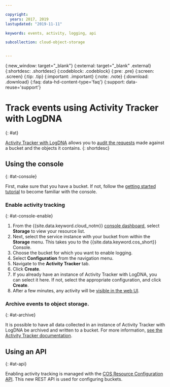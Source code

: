 ```yaml
---

copyright:
  years: 2017, 2019
lastupdated: "2019-11-11"

keywords: events, activity, logging, api

subcollection: cloud-object-storage


---
```

{:new_window: target="_blank"}
{:external: target="_blank" .external}
{:shortdesc: .shortdesc}
{:codeblock: .codeblock}
{:pre: .pre}
{:screen: .screen}
{:tip: .tip}
{:important: .important}
{:note: .note}
{:download: .download} 
{:faq: data-hd-content-type='faq'}
{:support: data-reuse='support'}

# Track events using Activity Tracker with LogDNA
{: #at}

[Activity Tracker with LogDNA](/docs/Activity-Tracker-with-LogDNA?topic=logdnaat-getting-started#getting-started) allows you to [audit the requests](/docs/cloud-object-storage?topic=cloud-object-storage-at-events) made against a bucket and the objects it contains.
{: shortdesc}

## Using the console
{: #at-console}

First, make sure that you have a bucket. If not, follow the [getting started tutorial](/docs/cloud-object-storage?topic=cloud-object-storage-getting-started) to become familiar with the console. 

### Enable activity tracking
{: #at-console-enable}

1. From the {{site.data.keyword.cloud_notm}} [console dashboard](https://cloud.ibm.com/), select **Storage** to view your resource list.
2. Next, select the service instance with your bucket from within the **Storage** menu. This takes you to the {{site.data.keyword.cos_short}} Console.
3. Choose the bucket for which you want to enable logging.
4. Select **Configuration** from the navigation menu.
5. Navigate to the **Activity Tracker** tab.
6. Click **Create**.
7. If you already have an instance of Activity Tracker with LogDNA, you can select it here.  If not, select the appropriate configuration, and click **Create**.
8. After a few minutes, any activity will be [visible in the web UI](/docs/Activity-Tracker-with-LogDNA?topic=logdnaat-launch).

### Archive events to object storage.
{: #at-archive}

It is possible to have all data collected in an instance of Activity Tracker with LogDNA be archived and written to a bucket.  For more information, [see the Activity Tracker documentation](/docs/Activity-Tracker-with-LogDNA?topic=logdnaat-archiving).


## Using an API
{: #at-api}

Enabling activity tracking is managed with the [COS Resource Configuration API](https://cloud.ibm.com/apidocs/cos/cos-configuration). This new REST API is used for configuring buckets.
